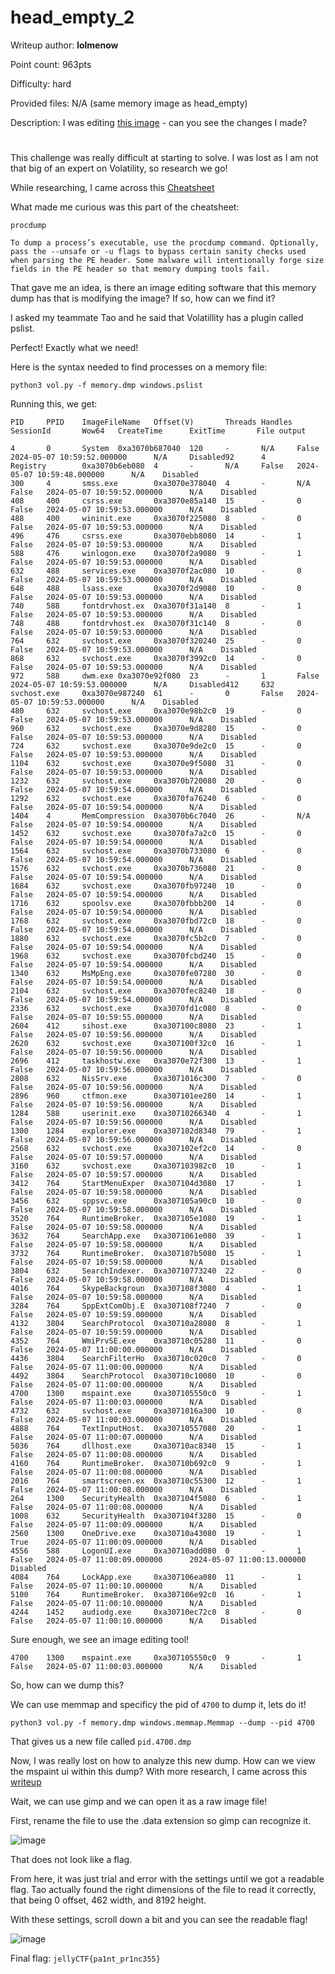# head_empty_2
Writeup author: **lolmenow**

Point count: 963pts

Difficulty: hard

Provided files: N/A (same memory image as head_empty)

Description: I was editing [this image](https://twitter.com/jellyhoshiumi/status/1785919609872474201) - can you see the changes I made?

#

This challenge was really difficult at starting to solve. I was lost as I am not that big of an expert on Volatility, so research we go!

While researching, I came across this [Cheatsheet](https://andreafortuna.org/2017/07/10/volatility-my-own-cheatsheet-part-3-process-memory/)

What made me curious was this part of the cheatsheet:

```
procdump

To dump a process’s executable, use the procdump command. Optionally, pass the --unsafe or -u flags to bypass certain sanity checks used when parsing the PE header. Some malware will intentionally forge size fields in the PE header so that memory dumping tools fail.
```

That gave me an idea, is there an image editing software that this memory dump has that is modifying the image? If so, how can we find it?

I asked my teammate Tao and he said that Volatillity has a plugin called pslist.

Perfect! Exactly what we need!

Here is the syntax needed to find processes on a memory file:

`python3 vol.py -f memory.dmp windows.pslist`

Running this, we get:

```
PID     PPID    ImageFileName   Offset(V)       Threads Handles SessionId       Wow64   CreateTime      ExitTime       File output

4       0       System  0xa3070b687040  120     -       N/A     False   2024-05-07 10:59:52.000000      N/A     Disabled92      4       Registry        0xa3070b6eb080  4       -       N/A     False   2024-05-07 10:59:48.000000      N/A    Disabled
300     4       smss.exe        0xa3070e378040  4       -       N/A     False   2024-05-07 10:59:52.000000      N/A    Disabled
408     400     csrss.exe       0xa3070e85a140  15      -       0       False   2024-05-07 10:59:53.000000      N/A    Disabled
488     400     wininit.exe     0xa3070f225080  8       -       0       False   2024-05-07 10:59:53.000000      N/A    Disabled
496     476     csrss.exe       0xa3070ebb8080  14      -       1       False   2024-05-07 10:59:53.000000      N/A    Disabled
588     476     winlogon.exe    0xa3070f2a9080  9       -       1       False   2024-05-07 10:59:53.000000      N/A    Disabled
632     488     services.exe    0xa3070f2ac080  10      -       0       False   2024-05-07 10:59:53.000000      N/A    Disabled
648     488     lsass.exe       0xa3070f2d9080  10      -       0       False   2024-05-07 10:59:53.000000      N/A    Disabled
740     588     fontdrvhost.ex  0xa3070f31a140  8       -       1       False   2024-05-07 10:59:53.000000      N/A    Disabled
748     488     fontdrvhost.ex  0xa3070f31c140  8       -       0       False   2024-05-07 10:59:53.000000      N/A    Disabled
764     632     svchost.exe     0xa3070f320240  25      -       0       False   2024-05-07 10:59:53.000000      N/A    Disabled
868     632     svchost.exe     0xa3070f3992c0  14      -       0       False   2024-05-07 10:59:53.000000      N/A    Disabled
972     588     dwm.exe 0xa3070e92f080  23      -       1       False   2024-05-07 10:59:53.000000      N/A     Disabled412     632     svchost.exe     0xa3070e987240  61      -       0       False   2024-05-07 10:59:53.000000      N/A    Disabled
480     632     svchost.exe     0xa3070e98b2c0  19      -       0       False   2024-05-07 10:59:53.000000      N/A    Disabled
960     632     svchost.exe     0xa3070e9d8280  15      -       0       False   2024-05-07 10:59:53.000000      N/A    Disabled
724     632     svchost.exe     0xa3070e9de2c0  15      -       0       False   2024-05-07 10:59:53.000000      N/A    Disabled
1104    632     svchost.exe     0xa3070e9f5080  31      -       0       False   2024-05-07 10:59:53.000000      N/A    Disabled
1232    632     svchost.exe     0xa3070b720080  20      -       0       False   2024-05-07 10:59:54.000000      N/A    Disabled
1292    632     svchost.exe     0xa3070fa76240  6       -       0       False   2024-05-07 10:59:54.000000      N/A    Disabled
1404    4       MemCompression  0xa3070b6c7040  26      -       N/A     False   2024-05-07 10:59:54.000000      N/A    Disabled
1452    632     svchost.exe     0xa3070fa7a2c0  15      -       0       False   2024-05-07 10:59:54.000000      N/A    Disabled
1564    632     svchost.exe     0xa3070b733080  6       -       0       False   2024-05-07 10:59:54.000000      N/A    Disabled
1576    632     svchost.exe     0xa3070b736080  21      -       0       False   2024-05-07 10:59:54.000000      N/A    Disabled
1684    632     svchost.exe     0xa3070fb97240  10      -       0       False   2024-05-07 10:59:54.000000      N/A    Disabled
1716    632     spoolsv.exe     0xa3070fbbb200  14      -       0       False   2024-05-07 10:59:54.000000      N/A    Disabled
1768    632     svchost.exe     0xa3070fbd72c0  18      -       0       False   2024-05-07 10:59:54.000000      N/A    Disabled
1880    632     svchost.exe     0xa3070fc5b2c0  7       -       0       False   2024-05-07 10:59:54.000000      N/A    Disabled
1968    632     svchost.exe     0xa3070fcbd240  15      -       0       False   2024-05-07 10:59:54.000000      N/A    Disabled
1340    632     MsMpEng.exe     0xa3070fe07280  30      -       0       False   2024-05-07 10:59:54.000000      N/A    Disabled
2104    632     svchost.exe     0xa3070fec8240  18      -       0       False   2024-05-07 10:59:54.000000      N/A    Disabled
2336    632     svchost.exe     0xa3070fd1c080  8       -       0       False   2024-05-07 10:59:55.000000      N/A    Disabled
2604    412     sihost.exe      0xa307100c8080  23      -       1       False   2024-05-07 10:59:56.000000      N/A    Disabled
2620    632     svchost.exe     0xa307100f32c0  16      -       1       False   2024-05-07 10:59:56.000000      N/A    Disabled
2696    412     taskhostw.exe   0xa3070e72f300  13      -       1       False   2024-05-07 10:59:56.000000      N/A    Disabled
2808    632     NisSrv.exe      0xa3071016c300  7       -       0       False   2024-05-07 10:59:56.000000      N/A    Disabled
2896    960     ctfmon.exe      0xa307101ee280  14      -       1       False   2024-05-07 10:59:56.000000      N/A    Disabled
1284    588     userinit.exe    0xa30710266340  4       -       1       False   2024-05-07 10:59:56.000000      N/A    Disabled
1300    1284    explorer.exe    0xa307102d8340  79      -       1       False   2024-05-07 10:59:56.000000      N/A    Disabled
2568    632     svchost.exe     0xa307102ef2c0  14      -       0       False   2024-05-07 10:59:57.000000      N/A    Disabled
3160    632     svchost.exe     0xa307103982c0  10      -       1       False   2024-05-07 10:59:57.000000      N/A    Disabled
3412    764     StartMenuExper  0xa307104d3080  17      -       1       False   2024-05-07 10:59:58.000000      N/A    Disabled
3456    632     sppsvc.exe      0xa307105a90c0  10      -       0       False   2024-05-07 10:59:58.000000      N/A    Disabled
3520    764     RuntimeBroker.  0xa307105e1080  19      -       1       False   2024-05-07 10:59:58.000000      N/A    Disabled
3632    764     SearchApp.exe   0xa3071061e080  39      -       1       False   2024-05-07 10:59:58.000000      N/A    Disabled
3732    764     RuntimeBroker.  0xa307107b5080  15      -       1       False   2024-05-07 10:59:58.000000      N/A    Disabled
3804    632     SearchIndexer.  0xa30710773240  22      -       0       False   2024-05-07 10:59:58.000000      N/A    Disabled
4016    764     SkypeBackgroun  0xa307108f3080  4       -       1       False   2024-05-07 10:59:58.000000      N/A    Disabled
3284    764     SppExtComObj.E  0xa307108f7240  7       -       0       False   2024-05-07 10:59:59.000000      N/A    Disabled
4132    3804    SearchProtocol  0xa30710a28080  8       -       1       False   2024-05-07 10:59:59.000000      N/A    Disabled
4352    764     WmiPrvSE.exe    0xa30710c05280  11      -       0       False   2024-05-07 11:00:00.000000      N/A    Disabled
4436    3804    SearchFilterHo  0xa30710c020c0  7       -       0       False   2024-05-07 11:00:00.000000      N/A    Disabled
4492    3804    SearchProtocol  0xa30710c10080  10      -       0       False   2024-05-07 11:00:00.000000      N/A    Disabled
4700    1300    mspaint.exe     0xa307105550c0  9       -       1       False   2024-05-07 11:00:03.000000      N/A    Disabled
4732    632     svchost.exe     0xa3071016a300  10      -       0       False   2024-05-07 11:00:03.000000      N/A    Disabled
4888    764     TextInputHost.  0xa30710557080  20      -       1       False   2024-05-07 11:00:07.000000      N/A    Disabled
5036    764     dllhost.exe     0xa30710ac8340  15      -       1       False   2024-05-07 11:00:08.000000      N/A    Disabled
4160    764     RuntimeBroker.  0xa30710b692c0  9       -       1       False   2024-05-07 11:00:08.000000      N/A    Disabled
2016    764     smartscreen.ex  0xa30710c55300  12      -       1       False   2024-05-07 11:00:08.000000      N/A    Disabled
264     1300    SecurityHealth  0xa307104f5080  6       -       1       False   2024-05-07 11:00:08.000000      N/A    Disabled
1008    632     SecurityHealth  0xa307104f3280  15      -       0       False   2024-05-07 11:00:09.000000      N/A    Disabled
2560    1300    OneDrive.exe    0xa30710a43080  19      -       1       True    2024-05-07 11:00:09.000000      N/A    Disabled
4556    588     LogonUI.exe     0xa30710add080  0       -       1       False   2024-05-07 11:00:09.000000      2024-05-07 11:00:13.000000      Disabled
4084    764     LockApp.exe     0xa307106ea080  11      -       1       False   2024-05-07 11:00:10.000000      N/A    Disabled
5100    764     RuntimeBroker.  0xa307106e92c0  16      -       1       False   2024-05-07 11:00:10.000000      N/A    Disabled
4244    1452    audiodg.exe     0xa30710ec72c0  8       -       0       False   2024-05-07 11:00:10.000000      N/A    Disabled
```

Sure enough, we see an image editing tool! 

`4700    1300    mspaint.exe     0xa307105550c0  9       -       1       False   2024-05-07 11:00:03.000000      N/A    Disabled`

So, how can we dump this?

We can use memmap and specificy the pid of `4700` to dump it, lets do it!

`python3 vol.py -f memory.dmp windows.memmap.Memmap --dump --pid 4700`

That gives us a new file called `pid.4700.dmp`

Now, I was really lost on how to analyze this new dump. How can we view the mspaint ui within this dump? With more research, I came across this [writeup](https://ctftime.org/writeup/23198)

Wait, we can use gimp and we can open it as a raw image file!

First, rename the file to use the .data extension so gimp can recognize it. 

![image](https://github.com/sa1181405/pbchocolate-private-writeups/assets/170969470/358e8624-ae2b-4fc2-83ce-e3717b01e814)

That does not look like a flag.

From here, it was just trial and error with the settings until we got a readable flag. Tao actually found the right dimensions of the file to read it correctly, that being 0 offset, 462 width, and 8192 height.

With these settings, scroll down a bit and you can see the readable flag!

![image](https://github.com/sa1181405/pbchocolate-private-writeups/assets/170969470/0add2f81-ff1b-4e32-8ce3-e518571fc1be)

Final flag: `jellyCTF{pa1nt_pr1nc355}`

